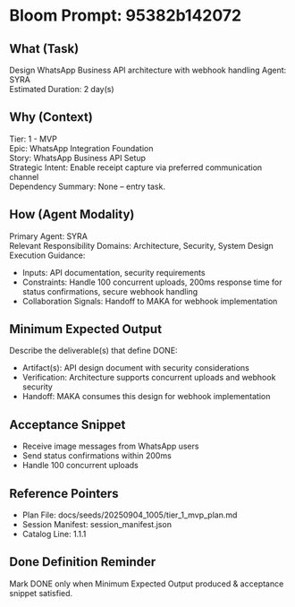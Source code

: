 # Bloom Prompt: 95382b142072

## What (Task)
Design WhatsApp Business API architecture with webhook handling
Agent: SYRA  
Estimated Duration: 2 day(s)

## Why (Context)
Tier: 1 - MVP  
Epic: WhatsApp Integration Foundation  
Story: WhatsApp Business API Setup  
Strategic Intent: Enable receipt capture via preferred communication channel  
Dependency Summary: None – entry task.

## How (Agent Modality)
Primary Agent: SYRA  
Relevant Responsibility Domains: Architecture, Security, System Design  
Execution Guidance:
- Inputs: API documentation, security requirements
- Constraints: Handle 100 concurrent uploads, 200ms response time for status confirmations, secure webhook handling
- Collaboration Signals: Handoff to MAKA for webhook implementation

## Minimum Expected Output
Describe the deliverable(s) that define DONE:
- Artifact(s): API design document with security considerations
- Verification: Architecture supports concurrent uploads and webhook security
- Handoff: MAKA consumes this design for webhook implementation

## Acceptance Snippet
- Receive image messages from WhatsApp users
- Send status confirmations within 200ms
- Handle 100 concurrent uploads

## Reference Pointers
- Plan File: docs/seeds/20250904_1005/tier_1_mvp_plan.md
- Session Manifest: session_manifest.json
- Catalog Line: 1.1.1

## Done Definition Reminder
Mark DONE only when Minimum Expected Output produced & acceptance snippet satisfied.